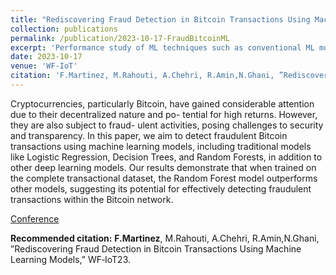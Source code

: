 ```yaml
---
title: "Rediscovering Fraud Detection in Bitcoin Transactions Using Machine Learning Models"
collection: publications
permalink: /publication/2023-10-17-FraudBitcoinML
excerpt: 'Performance study of ML techniques such as conventional ML models, regular MLP architectures, and graph convolutional networks to accurately detect fraudulent transactions in the Bitcoin Blockchain.'
date: 2023-10-17
venue: 'WF-IoT'
citation: 'F.Martinez, M.Rahouti, A.Chehri, R.Amin,N.Ghani, ”Rediscovering Fraud Detection in Bitcoin Transactions Using Machine Learning Models,” WF‐IoT23.'
---
```

Cryptocurrencies, particularly Bitcoin, have gained considerable attention due to their decentralized nature and po- tential for high returns. However, they are also subject to fraud- ulent activities, posing challenges to security and transparency. In this paper, we aim to detect fraudulent Bitcoin transactions using machine learning models, including traditional models like Logistic Regression, Decision Trees, and Random Forests, in addition to other deep learning models. Our results demonstrate that when trained on the complete transactional dataset, the Random Forest model outperforms other models, suggesting its potential for effectively detecting fraudulent transactions within the Bitcoin network.

[Conference](https://wfiot2023.iot.ieee.org/sites/wfiot2023.iot.ieee.org/files/10-12-2023%20WFIoT2023%20-%20Schedule%20and%20Program%20for%20Special%20Sessions-v15.pdf)

<b>Recommended citation:</b> <b>F.Martinez</b>, M.Rahouti, A.Chehri, R.Amin,N.Ghani, ”Rediscovering Fraud Detection in Bitcoin Transactions Using Machine Learning Models,” WF‐IoT23.